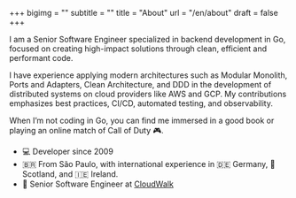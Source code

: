 +++
bigimg = ""
subtitle = ""
title = "About"
url = "/en/about"
draft = false
+++

I am a Senior Software Engineer specialized in backend development in Go, focused on creating high-impact solutions through clean, efficient and performant code.

I have experience applying modern architectures such as Modular Monolith, Ports and Adapters, Clean Architecture, and DDD in the development of distributed systems on cloud providers like AWS and GCP. My contributions emphasizes best practices, CI/CD, automated testing, and observability.

When I’m not coding in Go, you can find me immersed in a good book or playing an online match of Call of Duty 🎮.

- 💻 Developer since 2009
- 🇧🇷 From São Paulo, with international experience in 🇩🇪 Germany, 🏴 Scotland, and 🇮🇪 Ireland.   
- 🚀 Senior Software Engineer at [CloudWalk](https://cloudwalk.io)